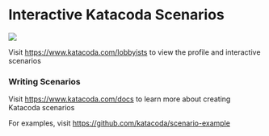 # Interactive Katacoda Scenarios

[![](http://shields.katacoda.com/katacoda/lobbyists/count.svg)](https://www.katacoda.com/lobbyists "Get your profile on Katacoda.com")

Visit https://www.katacoda.com/lobbyists to view the profile and interactive scenarios

### Writing Scenarios
Visit https://www.katacoda.com/docs to learn more about creating Katacoda scenarios

For examples, visit https://github.com/katacoda/scenario-example
